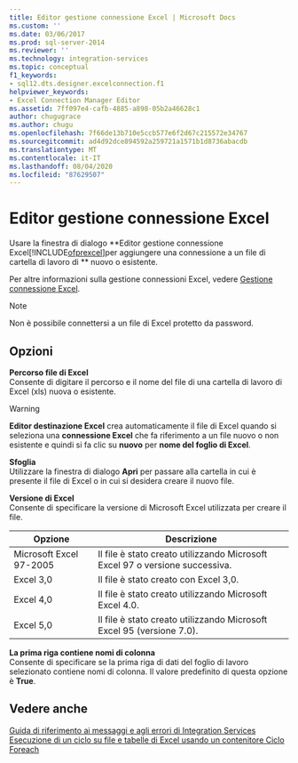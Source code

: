 ```yaml
---
title: Editor gestione connessione Excel | Microsoft Docs
ms.custom: ''
ms.date: 03/06/2017
ms.prod: sql-server-2014
ms.reviewer: ''
ms.technology: integration-services
ms.topic: conceptual
f1_keywords:
- sql12.dts.designer.excelconnection.f1
helpviewer_keywords:
- Excel Connection Manager Editor
ms.assetid: 7ff097e4-cafb-4885-a898-05b2a46628c1
author: chugugrace
ms.author: chugu
ms.openlocfilehash: 7f66de13b710e5ccb577e6f2d67c215572e34767
ms.sourcegitcommit: ad4d92dce894592a259721a1571b1d8736abacdb
ms.translationtype: MT
ms.contentlocale: it-IT
ms.lasthandoff: 08/04/2020
ms.locfileid: "87629507"
---
```

# <a name="excel-connection-manager-editor"></a>Editor gestione connessione Excel
  Usare la finestra di dialogo **Editor gestione connessione Excel[!INCLUDE[ofprexcel](../includes/ofprexcel-md.md)]per aggiungere una connessione a un file di cartella di lavoro di ** nuovo o esistente.  
  
 Per altre informazioni sulla gestione connessioni Excel, vedere [Gestione connessione Excel](connection-manager/excel-connection-manager.md).  
  
> [!NOTE]  
>  Non è possibile connettersi a un file di Excel protetto da password.  
  
## <a name="options"></a>Opzioni  
 **Percorso file di Excel**  
 Consente di digitare il percorso e il nome del file di una cartella di lavoro di Excel (xls) nuova o esistente.  
  
> [!WARNING]  
>  **Editor destinazione Excel** crea automaticamente il file di Excel quando si seleziona una **connessione Excel** che fa riferimento a un file nuovo o non esistente e quindi si fa clic su **nuovo** per **nome del foglio di Excel**.  
  
 **Sfoglia**  
 Utilizzare la finestra di dialogo **Apri** per passare alla cartella in cui è presente il file di Excel o in cui si desidera creare il nuovo file.  
  
 **Versione di Excel**  
 Consente di specificare la versione di Microsoft Excel utilizzata per creare il file.  
  
|Opzione|Descrizione|  
|------------|-----------------|  
|Microsoft Excel 97-2005|Il file è stato creato utilizzando Microsoft Excel 97 o versione successiva.|  
|Excel 3,0|Il file è stato creato con Excel 3,0.|  
|Excel 4,0|Il file è stato creato utilizzando Microsoft Excel 4.0.|  
|Excel 5,0|Il file è stato creato utilizzando Microsoft Excel 95 (versione 7.0).|  
  
 **La prima riga contiene nomi di colonna**  
 Consente di specificare se la prima riga di dati del foglio di lavoro selezionato contiene nomi di colonna. Il valore predefinito di questa opzione è **True**.  
  
## <a name="see-also"></a>Vedere anche  
 [Guida di riferimento ai messaggi e agli errori di Integration Services](../../2014/integration-services/integration-services-error-and-message-reference.md)   
 [Esecuzione di un ciclo su file e tabelle di Excel usando un contenitore Ciclo Foreach](control-flow/foreach-loop-container.md)  
  
  
